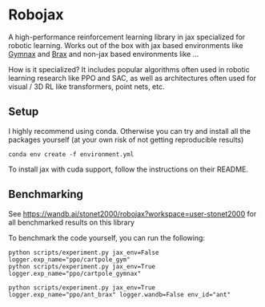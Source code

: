 # Robojax

A high-performance reinforcement learning library in jax specialized for robotic learning. Works out of the box with jax based environments like [Gymnax](https://github.com/RobertTLange/gymnax) and [Brax](https://github.com/google/brax/tree/main/brax) and non-jax based environments like ...

<!-- <img src="https://user-images.githubusercontent.com/35373228/160072285-fb65294b-f6a6-4028-b60a-ac774191ac85.jpg" width=200/> -->

How is it specialized? It includes popular algorithms often used in robotic learning research like PPO and SAC, as well as architectures often used for visual / 3D RL like transformers, point nets, etc.

## Setup

I highly recommend using conda. Otherwise you can try and install all the packages yourself (at your own risk of not getting reproducible results)

```
conda env create -f environment.yml
```

To install jax with cuda support, follow the instructions on their README.

## Benchmarking
See https://wandb.ai/stonet2000/robojax?workspace=user-stonet2000 for all benchmarked results on this library

To benchmark the code yourself, you can run the following:
```
python scripts/experiment.py jax_env=False logger.exp_name="ppo/cartpole_gym"
python scripts/experiment.py jax_env=True logger.exp_name="ppo/cartpole_gymnax"

python scripts/experiment.py jax_env=True logger.exp_name="ppo/ant_brax" logger.wandb=False env_id="ant"
```